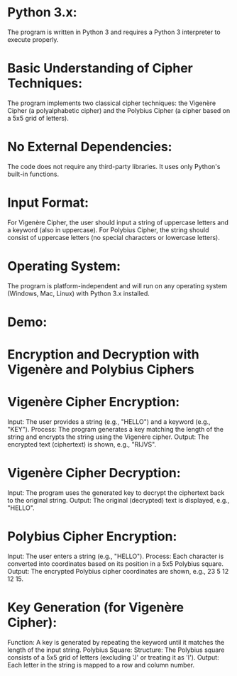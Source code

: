 # Python 3.x:
The program is written in Python 3 and requires a Python 3 interpreter to execute properly.
# Basic Understanding of Cipher Techniques:
The program implements two classical cipher techniques: the Vigenère Cipher (a polyalphabetic cipher) and the Polybius Cipher (a cipher based on a 5x5 grid of letters).
# No External Dependencies:
The code does not require any third-party libraries. It uses only Python's built-in functions.
# Input Format:
For Vigenère Cipher, the user should input a string of uppercase letters and a keyword (also in uppercase).
For Polybius Cipher, the string should consist of uppercase letters (no special characters or lowercase letters).
# Operating System:
The program is platform-independent and will run on any operating system (Windows, Mac, Linux) with Python 3.x installed.

# Demo:
# Encryption and Decryption with Vigenère and Polybius Ciphers
# Vigenère Cipher Encryption:
Input: The user provides a string (e.g., "HELLO") and a keyword (e.g., "KEY").
Process: The program generates a key matching the length of the string and encrypts the string using the Vigenère cipher.
Output: The encrypted text (ciphertext) is shown, e.g., "RIJVS".
# Vigenère Cipher Decryption:
Input: The program uses the generated key to decrypt the ciphertext back to the original string.
Output: The original (decrypted) text is displayed, e.g., "HELLO".
# Polybius Cipher Encryption:
Input: The user enters a string (e.g., "HELLO").
Process: Each character is converted into coordinates based on its position in a 5x5 Polybius square.
Output: The encrypted Polybius cipher coordinates are shown, e.g., 23 5 12 12 15.
# Key Generation (for Vigenère Cipher):
Function: A key is generated by repeating the keyword until it matches the length of the input string.
Polybius Square:
Structure: The Polybius square consists of a 5x5 grid of letters (excluding 'J' or treating it as 'I').
Output: Each letter in the string is mapped to a row and column number.



